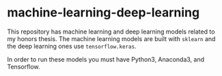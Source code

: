 # machine-learning-deep-learning

This repository has machine learning and deep learning models related to my honors thesis.  The machine learning models are built with <code>sklearn</code> and the deep learning ones use <code>tensorflow.keras</code>.

In order to run these models you must have Python3, Anaconda3, and Tensorflow.